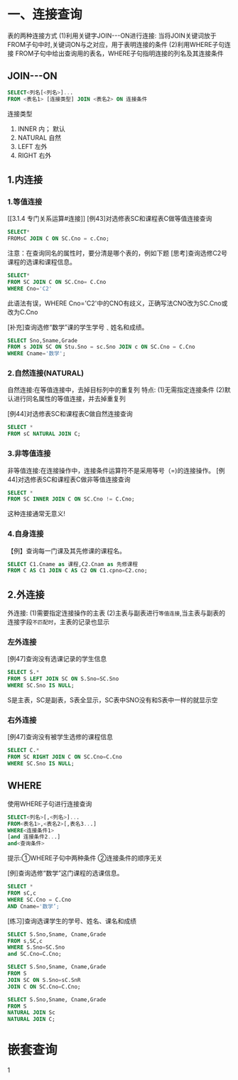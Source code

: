 # 一、连接查询
表的两种连接方式
(1)利用关键字JOIN---ON进行连接:
当将JOIN关键词放于FROM子句中时,关键词ON与之对应，用于表明连接的条件
(2)利用WHERE子句连接
FROM子句中给出查询用的表名，WHERE子句指明连接的列名及其连接条件

## JOIN---ON
```sql
SELECT<列名[<列名>]...
FROM <表名1> [连接类型] JOIN <表名2> ON 连接条件
```

连接类型
1. INNER 内； 默认
2. NATURAL 自然
3. LEFT 左外
4. RIGHT 右外

## 1.内连接
### 1.等值连接
[[3.1.4 专门关系运算#连接]]
[例43]对选修表SC和课程表C做等值连接查询
```sql
SELECT*
FROMsC JOIN C ON SC.Cno = c.Cno;
```

注意：在查询同名的属性时，要分清是哪个表的，例如下题
[思考]查询选修C2号课程的选课和课程信息。
```sql
SELECT*
FROM SC JOIN C ON SC.Cno= C.Cno 
WHERE Cno='C2'
```
此语法有误，WHERE Cno='C2'中的CNO有歧义，正确写法CNO改为SC.Cno或改为C.Cno

[补充]查询选修“数学”课的学生学号﹑姓名和成绩。
```sql
SELECT Sno,Sname,Grade
FROM s JOIN SC ON Stu.Sno = sc.Sno JOIN c ON SC.Cno = C.Cno
WHERE Cname='数学';
```

### 2.自然连接(NATURAL)
自然连接:在等值连接中，去掉目标列中的重复列
特点:
(1)无需指定连接条件
(2)默认进行同名属性的等值连接，并去掉重复列

[例44]对选修表SC和课程表C做自然连接查询
```sql
SELECT *
FROM sC NATURAL JOIN C;
```

### 3.非等值连接
非等值连接:在连接操作中，连接条件运算符不是采用等号（=)的连接操作。
[例44]对选修表SC和课程表C做非等值连接查询
```sql
SELECT *
FROM SC INNER JOIN C ON SC.Cno != C.Cno;
```
这种连接通常无意义!

### 4.自身连接

【例】查询每一门课及其先修课的课程名。
```sql
SELECT C1.Cname as 课程,C2.Cnam as 先修课程
FROM C AS C1 JOIN C AS C2 ON C1.cpno=C2.cno;
```

## 2.外连接

外连接:
(1)需要指定连接操作的主表
(2)主表与副表进行`等值连接`,当主表与副表的连接字段`不匹配时`，主表的记录也显示

### 左外连接
[例47]查询没有选课记录的学生信息
```sql
SELECT S.*
FROM S LEFT JOIN SC ON S.Sno=SC.Sno
WHERE SC.Sno IS NULL;
```
S是主表，SC是副表，S表全显示，SC表中SNO没有和S表中一样的就显示空

### 右外连接
[例47]查询没有被学生选修的课程信息
```sql
SELECT C.*
FROM SC RIGHT JOIN C ON SC.Cno=C.Cno
WHERE SC.Sno IS NULL;

```

## WHERE
使用WHERE子句进行连接查询
```sql
SELECT<列名>[,<列名>]...
FROM<表名1>,<表名2>[,表名3...]
WHERE<连接条件1>
[and 连接条件2...]
and<查询条件>
```
提示:①WHERE子句中两种条件
②连接条件的顺序无关

[例]查询选修“数学”这门课程的选课信息。
```sql
SELECT *
FROM sC,c
WHERE SC.Cno = C.Cno
AND Cname='数学’;
```

[练习]查询选课学生的学号、姓名、课名和成绩
```sql
SELECT S.Sno,Sname, Cname,Grade
FROM s,SC,c
WHERE S.Sno=SC.Sno
and SC.Cno=C.Cno;
```
```sql
SELECT S.Sno,Sname, Cname,Grade
FROM S 
JOIN SC ON S.Sno=sC.SnR
JOIN C ON SC.Cno=C.Cno;
```
```sql
SELECT S.Sno,Sname, Cname,Grade 
FROM S 
NATURAL JOIN Sc
NATURAL JOIN C;
```


# 嵌套查询
1